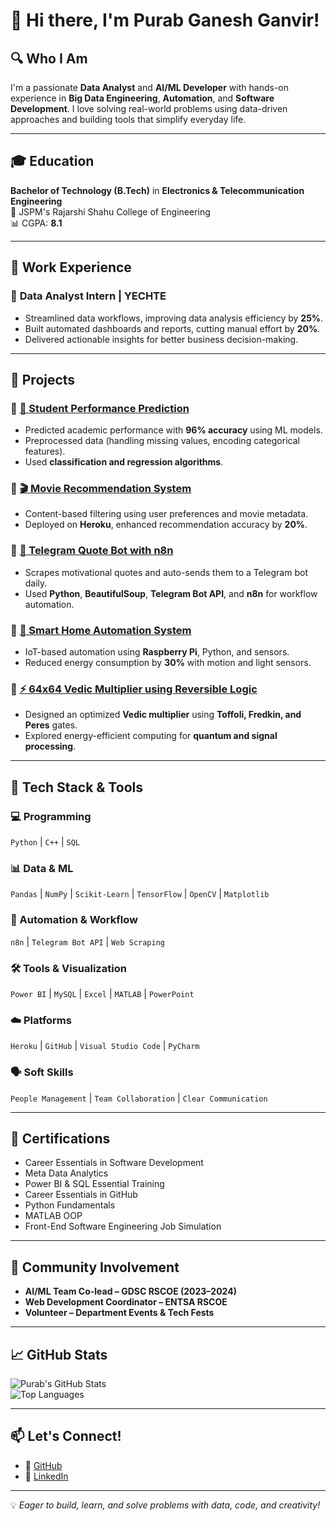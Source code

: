 
# 👋 Hi there, I'm Purab Ganesh Ganvir!

## 🔍 Who I Am
I'm a passionate **Data Analyst** and **AI/ML Developer** with hands-on experience in **Big Data Engineering**, **Automation**, and **Software Development**. I love solving real-world problems using data-driven approaches and building tools that simplify everyday life.

---

## 🎓 Education
**Bachelor of Technology (B.Tech)** in **Electronics & Telecommunication Engineering**  
📍 JSPM's Rajarshi Shahu College of Engineering  
📊 CGPA: **8.1**

---

## 💼 Work Experience

### 🧠 **Data Analyst Intern | YECHTE**
- Streamlined data workflows, improving data analysis efficiency by **25%**.
- Built automated dashboards and reports, cutting manual effort by **20%**.
- Delivered actionable insights for better business decision-making.

---

## 🔬 Projects

### 📌 [🎯 Student Performance Prediction](https://github.com/Purab47/Student-Performance-Prediction)
- Predicted academic performance with **96% accuracy** using ML models.
- Preprocessed data (handling missing values, encoding categorical features).
- Used **classification and regression algorithms**.

### 📌 [🎬 Movie Recommendation System](https://github.com/Purab47/Movie-Recommendation-System)
- Content-based filtering using user preferences and movie metadata.
- Deployed on **Heroku**, enhanced recommendation accuracy by **20%**.

### 📌 [🤖 Telegram Quote Bot with n8n](https://github.com/Purab47/Telegram-Quote-Bot)
- Scrapes motivational quotes and auto-sends them to a Telegram bot daily.
- Used **Python**, **BeautifulSoup**, **Telegram Bot API**, and **n8n** for workflow automation.

### 📌 [🏡 Smart Home Automation System](https://github.com/Purab47/Smart-Home-Automation)
- IoT-based automation using **Raspberry Pi**, Python, and sensors.
- Reduced energy consumption by **30%** with motion and light sensors.

### 📌 [⚡ 64x64 Vedic Multiplier using Reversible Logic](https://github.com/Purab47/Vedic-Multiplier)
- Designed an optimized **Vedic multiplier** using **Toffoli, Fredkin, and Peres** gates.
- Explored energy-efficient computing for **quantum and signal processing**.

---

## 🧰 Tech Stack & Tools

### 💻 Programming
`Python` | `C++` | `SQL`

### 📊 Data & ML
`Pandas` | `NumPy` | `Scikit-Learn` | `TensorFlow` | `OpenCV` | `Matplotlib`

### 🔗 Automation & Workflow
`n8n` | `Telegram Bot API` | `Web Scraping`

### 🛠 Tools & Visualization
`Power BI` | `MySQL` | `Excel` | `MATLAB` | `PowerPoint`

### ☁️ Platforms
`Heroku` | `GitHub` | `Visual Studio Code` | `PyCharm`

### 🗣 Soft Skills
`People Management` | `Team Collaboration` | `Clear Communication`

---

## 📜 Certifications

- Career Essentials in Software Development  
- Meta Data Analytics  
- Power BI & SQL Essential Training  
- Career Essentials in GitHub  
- Python Fundamentals  
- MATLAB OOP  
- Front-End Software Engineering Job Simulation

---

## 🤝 Community Involvement

- **AI/ML Team Co-lead – GDSC RSCOE (2023–2024)**
- **Web Development Coordinator – ENTSA RSCOE**
- **Volunteer – Department Events & Tech Fests**

---

## 📈 GitHub Stats

![Purab's GitHub Stats](https://github-readme-stats.vercel.app/api?username=Purab47&show_icons=true&theme=github_dark)  
![Top Languages](https://github-readme-stats.vercel.app/api/top-langs/?username=Purab47&layout=compact&theme=github_dark)

---

## 📫 Let's Connect!

- 🔗 [GitHub](https://github.com/Purab47)
- 💼 [LinkedIn](https://www.linkedin.com/in/purabg22/)

---

💡 *Eager to build, learn, and solve problems with data, code, and creativity!*

